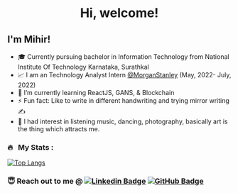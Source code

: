 <h1 align="center"> Hi, welcome! </h1>
<h2> I'm Mihir!</h2>


- 🎓 Currently pursuing bachelor in Information Technology from  National Institute Of Technology Karnataka, Surathkal
- 📈 I am an Technology Analyst Intern [@MorganStanley](https://www.morganstanley.com/) (May, 2022- July, 2022)
- 🌱 I’m currently learning ReactJS, GANS, & Blockchain
- ⚡ Fun fact: Like to write in different handwriting and trying mirror writing ✍
- 📸 I had interest in listening music, dancing, photography, basically art is the thing which attracts me.

### 🔥 &nbsp; My Stats :

[![Top Langs](https://github-readme-stats.vercel.app/api/top-langs/?username=Mihir3101&layout=compact&theme=vision-friendly-dark)](https://github.com/anuraghazra/github-readme-stats)

### 😇 Reach out to me @ [![Linkedin Badge](https://img.shields.io/badge/-mihirpm-blue?style=flat&logo=Linkedin&logoColor=white)](https://www.linkedin.com/in/mihirpm) [![GitHub Badge](https://img.shields.io/badge/Mihir3101-black?style=flat&logo=github&logoColor=white)](https://github.com/Mihir3101)
<!--
**Mihir3101/Mihir3101** is a ✨ _special_ ✨ repository because its `README.md` (this file) appears on your GitHub profile.

Here are some ideas to get you started:

- 🔭 I’m currently working on ...
- 🌱 I’m currently learning ...
- 👯 I’m looking to collaborate on ...
- 🤔 I’m looking for help with ...
- 💬 Ask me about ...
- 📫 How to reach me: ...
- 😄 Pronouns: ...
- ⚡ Fun fact: ...
-->
